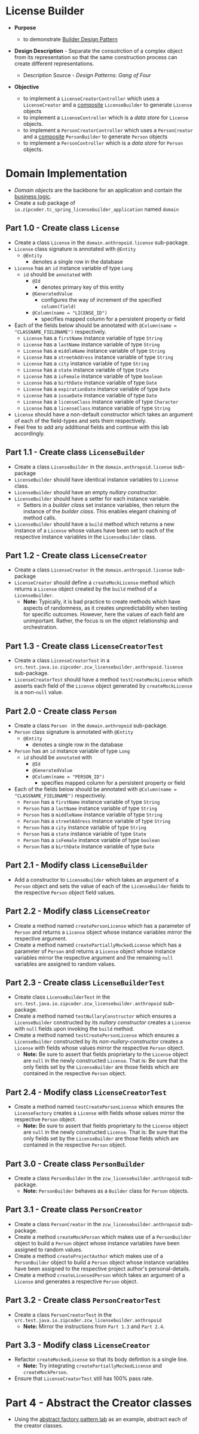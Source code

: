 # License Builder
* **Purpose**
	* to demonstrate [Builder Design Pattern](http://www.javaworld.com/article/2074938/core-java/too-many-parameters-in-java-methods-part-3-builder-pattern.html)
* **Design Description** - Separate the consutrction of a complex object from its representation so that the same construction process can create different representations.
	* Description Source - _Design Patterns: Gang of Four_

* **Objective**
	* to implement a `LicenseCreatorController` which uses a `LicenseCreator` and a [composite](https://en.wikipedia.org/wiki/Composition_over_inheritance) `LicenseBuilder` to generate `License` objects
	* to implement a `LicenseController` which is a _data store_ for `License` objects.
	* to implement a `PersonCreatorController` which uses a `PersonCreator` and a [composite](https://en.wikipedia.org/wiki/Composition_over_inheritance) `PersonBuilder` to generate `Person` objects
	* to implement a `PersonController` which is a _data store_ for `Person` objects.

# Domain Implementation

* _Domain objects_ are the backbone for an application and contain the [business logic](https://en.wikipedia.org/wiki/Business_logic).
* Create a sub package of `io.zipcoder.tc_spring_licensebuilder_application` named `domain`


## Part 1.0 - Create class `License`
* Create a class `License` in the `domain.anthropoid.license` sub-package.
* `License` class signature is annotated with `@Entity`
	* `@Entity`
		* denotes a single row in the database
* `License` has an `id` instance variable of type `Long`
	* `id` should be `annotated` with
		* `@Id`
			* denotes primary key of this entity
		* `@GeneratedValue`
			* configures the way of increment of the specified `column(field)`
		* `@Column(name = "LICENSE_ID")`
			* specifies mapped column for a persistent property or field
* Each of the fields below should be annotated with `@Column(name = "CLASSNAME_FIELDNAME")` respectively.
	* `License` has a `firstName` instance variable of type `String`
	* `License` has a `lastName` instance variable of type `String`
	* `License` has a `middleName` instance variable of type `String`
	* `License` has a `streetAddress` instance variable of type `String`
	* `License` has a `city` instance variable of type `String`
	* `License` has a `state` instance variable of type `State`
	* `License` has a `isFemale` instance variable of type `boolean`
	* `License` has a `birthDate` instance variable of type `Date`
	* `License` has a `expirationDate` instance variable of type `Date`
	* `License` has a `issueDate` instance variable of type `Date`
	* `License` has a `licenseClass` instance variable of type `Character`
	* `License` has a `licenseClass` instance variable of type `String`
* `License` should have a non-default constructor which takes an argument of each of the field-types and sets them respectively.
* Feel free to add any additional fields and continue with this lab accordingly.

## Part 1.1 - Create class `LicenseBuilder`
* Create a class `LicenseBuilder` in the `domain.anthropoid.license` sub-package
* `LicenseBuilder` should have identical instance variables to `License` class.
* `LicenseBuilder` should have an empty _nullary constructor_.
* `LicenseBuilder` should have a setter for each instance variable.
	* Setters in a _builder class_ set instance variables, then return the instance of the _builder class_. This enables elegant chaining of method calls.
* `LicenseBuilder` should have a `build` method which returns a new instance of a `License` whose values have been set to each of the respective instance variables in the `LicenseBuilder` class.


## Part 1.2 - Create class `LicenseCreator`
* Create a class `LicenseCreator` in the `domain.anthropoid.license` sub-package
* `LicenseCreator` should define a `createMockLicense` method which returns a `License` object created by the `build` method of a `LicenseBuilder`.
	* **Note:** Typically, it is bad practice to create methods which have aspects of randomness, as it creates unpredictability when testing for specific outcomes. However, here the values of each field are unimportant. Rather, the focus is on the object relationship and orchestration.






## Part 1.3 - Create class `LicenseCreatorTest`
* Create a class `LicenseCreatorTest` in a `src.test.java.io.zipcoder.zcw_licensebuilder.anthropoid.license` sub-package.
* `LicenseCreatorTest` should have a method `testCreateMockLicense` which asserts each field of the `License` object generated by `createMockLicense` is a non-`null` value.






## Part 2.0 - Create class `Person`
* Create a class `Person ` in the `domain.anthropoid` sub-package.
* `Person` class signature is annotated with `@Entity`
	* `@Entity`
		* denotes a single row in the database
* `Person` has an `id` instance variable of type `Long`
	* `id` should be `annotated` with
		* `@Id`
		* `@GeneratedValue`
		* `@Column(name = "PERSON_ID")`
			* specifies mapped column for a persistent property or field
* Each of the fields below should be annotated with `@Column(name = "CLASSNAME_FIELDNAME")` respectively.
	* `Person` has a `firstName` instance variable of type `String`
	* `Person` has a `lastName` instance variable of type `String`
	* `Person` has a `middleName` instance variable of type `String`
	* `Person` has a `streetAddress` instance variable of type `String`
	* `Person` has a `city` instance variable of type `String`
	* `Person` has a `state` instance variable of type `State`
	* `Person` has a `isFemale` instance variable of type `boolean`
	* `Person` has a `birthDate` instance variable of type `Date`

## Part 2.1 - Modify class `LicenseBuilder`
* Add a constructor to `LicenseBuilder` which takes an argument of a `Person` object and sets the value of each of the `LicenseBuilder` fields to the respective `Person` object field values.

## Part 2.2 - Modify class `LicenseCreator`
* Create a method named `createPersonLicense` which has a parameter of `Person` and returns a `License` object whose instance variables mirror the respective argument.
* Create a method named `createPartiallyMockedLicense` which has a parameter of `Person` and returns a `License` object whose instance variables mirror the respective argument and the remaining `null` variables are assigned to random values.


## Part 2.3 - Create class `LicenseBuilderTest`
* Create class `LicenseBuilderTest` in the `src.test.java.io.zipcoder.zcw_licensebuilder.anthropoid` sub-package.
* Create a method named `testNullaryConstructor` which ensures a `LicenseBuilder` constructed by its _nullary constructor_ creates a `License` with `null` fields upon invoking the `build` method.
* Create a method named `testCreatePersonLicense` which ensures a `LicenseBuilder` constructed by its _non-nullary-constructor_ creates a `License` with fields whose values mirror the respective `Person` object.
	* **Note:** Be sure to assert that fields proprietary to the `License` object are `null` in the newly constructed `License`. That is: Be sure that the only fields set by the `LicenseBuilder` are those fields which are contained in the respective `Person` object.


## Part 2.4 - Modify class `LicenseCreatorTest`
* Create a method named `testCreatePersonLicense` which ensures the `LicenseFactory` creates a `License` with fields whose values mirror the respective `Person` object.
	* **Note:** Be sure to assert that fields proprietary to the `License` object are `null` in the newly constructed `License`. That is: Be sure that the only fields set by the `LicenseBuilder` are those fields which are contained in the respective `Person` object.


## Part 3.0 - Create class `PersonBuilder`
* Create a class `PersonBuilder` in the `zcw_licensebuilder.anthropoid` sub-package.
	* **Note:** `PersonBuilder` behaves as a `Builder` class for `Person` objects.


## Part 3.1 - Create class `PersonCreator`
* Create a class `PersonCreator` in the `zcw_licensebuilder.anthropoid` sub-package.
* Create a method `createMockPerson` which makes use of a `PersonBuilder` object to build a `Person` object whose instance variables have been assigned to random values.
* Create a method `createProjectAuthor` which makes use of a `PersonBuilder` object to build a `Person` object whose instance variables have been assigned to the respective project author's personal-details.
* Create a method `createLicensedPerson` which takes an argument of a `License` and generates a respective `Person` object.

## Part 3.2 - Create class `PersonCreatorTest`
* Create a class `PersonCreatorTest` in the `src.test.java.io.zipcoder.zcw_licensebuilder.anthropoid`
	* **Note:** Mirror the instructions from `Part 1.3` and `Part 2.4`.

## Part 3.3 - Modify class `LicenseCreator`
* Refactor `createMockedLicense` so that its body defintion is a single line.
	* **Note:** Try integrating `createPartiallyMockedLicense` and `createMockPerson`.
* Ensure that `LicenseCreatorTest` still has 100% pass rate.

# Part 4 - Abstract the Creator classes
* Using the [abstract factory pattern lab](https://github.com/Zipcoder/TC-Spring-VehicleFactory-Application) as an example, abstract each of the creator classes.
